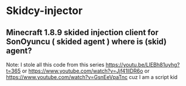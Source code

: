 # Skidcy-injector
Minecraft 1.8.9 skided injection client for SonOyuncu
 ( skided agent )
 where is (skid) agent?
---------------------
 Note: I stole all this code from this series https://youtu.be/LlEBh81uyhg?t=365 or https://www.youtube.com/watch?v=Jjf41llDR6o or https://www.youtube.com/watch?v=GsnEeVpaTnc cuz I am a script kid
